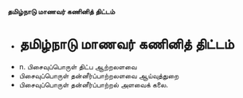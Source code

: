 **தமிழ்நாடு மாணவர் கணினித் திட்டம்**
- # தமிழ்நாடு மாணவர் கணினித் திட்டம்
- n. பிசைவுப்பொருள் திட்ப ஆற்றலளவை
- பிசைவுப்பொருள் தன்னீர்ப்பாற்றலளவை ஆய்வுத்துறை
- பிசைவுப்பொருள் தன்னீர்ப்பாற்றல் அளவைக் கலை.

